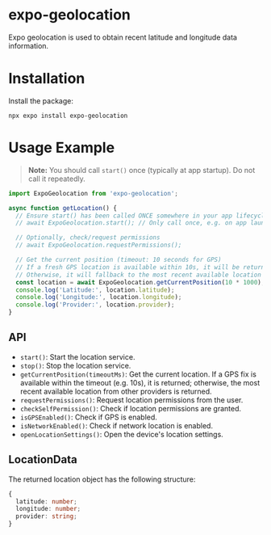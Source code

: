 # expo-geolocation

Expo geolocation is used to obtain recent latitude and longitude data information.

# Installation

Install the package:

```
npx expo install expo-geolocation
```

# Usage Example

> **Note:** You should call `start()` once (typically at app startup). Do not call it repeatedly.

```js
import ExpoGeolocation from 'expo-geolocation';

async function getLocation() {
  // Ensure start() has been called ONCE somewhere in your app lifecycle
  // await ExpoGeolocation.start(); // Only call once, e.g. on app launch

  // Optionally, check/request permissions
  // await ExpoGeolocation.requestPermissions();

  // Get the current position (timeout: 10 seconds for GPS)
  // If a fresh GPS location is available within 10s, it will be returned.
  // Otherwise, it will fallback to the most recent available location from other providers.
  const location = await ExpoGeolocation.getCurrentPosition(10 * 1000);
  console.log('Latitude:', location.latitude);
  console.log('Longitude:', location.longitude);
  console.log('Provider:', location.provider);
}
```

## API

- `start()`: Start the location service.
- `stop()`: Stop the location service.
- `getCurrentPosition(timeoutMs)`: Get the current location. If a GPS fix is available within the timeout (e.g. 10s), it is returned; otherwise, the most recent available location from other providers is returned.
- `requestPermissions()`: Request location permissions from the user.
- `checkSelfPermission()`: Check if location permissions are granted.
- `isGPSEnabled()`: Check if GPS is enabled.
- `isNetworkEnabled()`: Check if network location is enabled.
- `openLocationSettings()`: Open the device's location settings.

## LocationData

The returned location object has the following structure:

```ts
{
  latitude: number;
  longitude: number;
  provider: string;
}
```